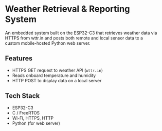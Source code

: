 # Weather Retrieval & Reporting System

An embedded system built on the ESP32-C3 that retrieves weather data via HTTPS from wttr.in and posts both remote and local sensor data to a custom mobile-hosted Python web server.

## Features
- HTTPS GET request to weather API (`wttr.in`)
- Reads onboard temperature and humidity
- HTTP POST to display data on a local server

## Tech Stack
- ESP32-C3
- C / FreeRTOS
- Wi-Fi, HTTPS, HTTP
- Python (for web server)
